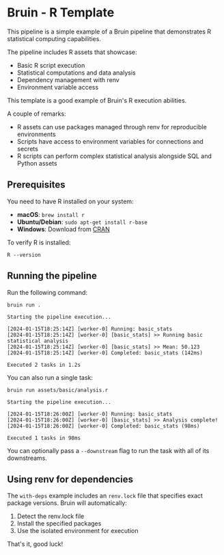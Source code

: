 # Bruin - R Template

This pipeline is a simple example of a Bruin pipeline that demonstrates R statistical computing capabilities.

The pipeline includes R assets that showcase:
- Basic R script execution
- Statistical computations and data analysis
- Dependency management with renv
- Environment variable access

This template is a good example of Bruin's R execution abilities.

A couple of remarks:
- R assets can use packages managed through renv for reproducible environments
- Scripts have access to environment variables for connections and secrets
- R scripts can perform complex statistical analysis alongside SQL and Python assets

## Prerequisites

You need to have R installed on your system:
- **macOS**: `brew install r`
- **Ubuntu/Debian**: `sudo apt-get install r-base`
- **Windows**: Download from [CRAN](https://cran.r-project.org/bin/windows/base/)

To verify R is installed:
```shell
R --version
```

## Running the pipeline

Run the following command:
```shell
bruin run .
```

```shell
Starting the pipeline execution...

[2024-01-15T18:25:14Z] [worker-0] Running: basic_stats
[2024-01-15T18:25:14Z] [worker-0] [basic_stats] >> Running basic statistical analysis
[2024-01-15T18:25:14Z] [worker-0] [basic_stats] >> Mean: 50.123
[2024-01-15T18:25:14Z] [worker-0] Completed: basic_stats (142ms)

Executed 2 tasks in 1.2s
```

You can also run a single task:

```shell
bruin run assets/basic/analysis.r
```

```shell
Starting the pipeline execution...

[2024-01-15T18:26:00Z] [worker-0] Running: basic_stats
[2024-01-15T18:26:00Z] [worker-0] [basic_stats] >> Analysis complete!
[2024-01-15T18:26:00Z] [worker-0] Completed: basic_stats (98ms)

Executed 1 tasks in 98ms
```

You can optionally pass a `--downstream` flag to run the task with all of its downstreams.

## Using renv for dependencies

The `with-deps` example includes an `renv.lock` file that specifies exact package versions. Bruin will automatically:
1. Detect the renv.lock file
2. Install the specified packages
3. Use the isolated environment for execution

That's it, good luck!
